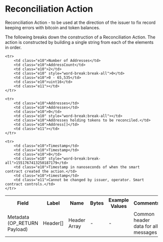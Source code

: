 
# Reconciliation Action

Reconciliation Action -  to be used at the direction of the issuer to fix record keeping errors with bitcoin and token balances.

The following breaks down the construction of a Reconciliation Action. The action is constructed by building a single string from each of the elements in order.

<table class="waffle">
	<tr style='height:19px;'>
		<th style="width:6%" class="s0">Field</th>
		<th style="width:9%" class="s1">Label</th>
		<th style="width:9%" class="s1">Name</th>
		<th style="width:2%" class="s1">Bytes</th>
		<th style="width:29%" class="s1">Example Values</th>
		<th style="width:26%" class="s1">Comments</th>
		<th style="width:5%" class="s1">Data Type</th>
		<th style="width:14%" class="s2">Amendment Restrictions</th>
	</tr>
	<tr>
		<td class="s5" rowspan="100">Metadata (OP_RETURN Payload)</td>
		<td class="e6">Header[]</td>
		<td class="e6">Header Array</td>
		<td class="e6">-</td>
		<td class="e6">-</td>
		<td class="e6">Common header data for all messages</td>
		<td class="e6">Header</td>
		<td class="e7"></td>
	</tr>

	<tr>
		<td class="e10">Number of Addresses</td>
		<td class="e10">AddressCount</td>
		<td class="e10">2</td>
		<td class="e10" style="word-break:break-all">0</td>
		<td class="e10">0 - 65,535</td>
		<td class="e10">uint16</td>
		<td class="e11"></td>
	</tr>

	<tr>
		<td class="e10">Addresses</td>
		<td class="e10">Addresses</td>
		<td class="e10">0</td>
		<td class="e10" style="word-break:break-all"></td>
		<td class="e10">Addresses holding tokens to be reconciled.</td>
		<td class="e10">Address[]</td>
		<td class="e11"></td>
	</tr>

	<tr>
		<td class="e10">Timestamp</td>
		<td class="e10">Timestamp</td>
		<td class="e10">8</td>
		<td class="e10" style="word-break:break-all">1551767413250187179</td>
		<td class="e10">Timestamp in nanoseconds of when the smart contract created the action.</td>
		<td class="e10">timestamp</td>
		<td class="e11">Cannot be changed by issuer, operator. Smart contract controls.</td>
	</tr>

</table>
